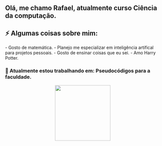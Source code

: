 ## Olá, me chamo Rafael, atualmente curso Ciência da computação.

<h2>⚡ Algumas coisas sobre mim:</h2> 
     - Gosto de matemática.
     - Planejo me especializar em inteligência artifical para projetos pessoais.
     - Gosto de ensinar coisas que eu sei.
     - Amo Harry Potter.

<h3> 🔭 Atualmente estou trabalhando em: Pseudocódigos para a faculdade. </h3>
 

<div align="center">
  <a href="https://github.com/RafaelSSchneider">
  <img height="180em" src="https://github-readme-stats.vercel.app/api?username=RafaelSSchneider&show_icons=true&theme=dracula&include_all_commits=true&count_private=true"/>
  <!-- <img height="180em" src="https://github-readme-stats.vercel.app/api/top-langs/?username=RafaelSSchneider&layout=compact&langs_count=7&theme=dracula"/>
 -->
</div>

  ##

<!--
**RafaelSSchneider/RafaelSSchneider** is a ✨ _special_ ✨ repository because its `README.md` (this file) appears on your GitHub profile.

Here are some ideas to get you started:

- 🔭 I’m currently working on ...
- 🌱 I’m currently learning ...
- 👯 I’m looking to collaborate on ...
- 🤔 I’m looking for help with ...
- 💬 Ask me about ...
- 📫 How to reach me: ...
- 😄 Pronouns: ...
- ⚡ Fun fact: ...
-->

